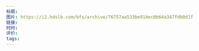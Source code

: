 ```yaml
---
标题: 
图片: https://i2.hdslb.com/bfs/archive/76757aa533be914ec0b64a347fdb0d1ff52d9e12.png@518w_290h_1c_!web-video-share-cover.avif
链接: 
时时: 
评价: 
tags:
---
```


